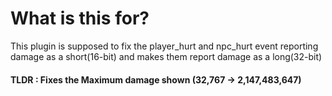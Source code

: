 # What is this for?
This plugin is supposed to fix the player_hurt and npc_hurt event reporting damage as a short(16-bit) and makes them report damage as a long(32-bit)
#### TLDR : Fixes the Maximum damage shown (32,767 -> 2,147,483,647)
